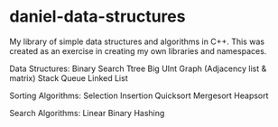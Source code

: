 # daniel-data-structures
My library of simple data structures and algorithms in C++. This was created as an exercise in creating my own libraries and namespaces. 

Data Structures:
Binary Search Ttree
Big UInt
Graph (Adjacency list & matrix)
Stack
Queue
Linked List

Sorting Algorithms:
Selection
Insertion
Quicksort
Mergesort
Heapsort

Search Algorithms:
Linear
Binary
Hashing
